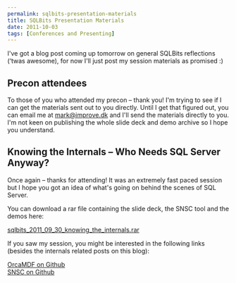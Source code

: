```yaml
---
permalink: sqlbits-presentation-materials
title: SQLBits Presentation Materials
date: 2011-10-03
tags: [Conferences and Presenting]
---
```

I've got a blog post coming up tomorrow on general SQLBits reflections (‘twas awesome), for now I'll just post my session materials as promised :)

<!-- more -->

## Precon attendees

To those of you who attended my precon – thank you! I'm trying to see if I can get the materials sent out to you directly. Until I get that figured out, you can email me at [mark@improve.dk](mailto:mark@improve.dk) and I'll send the materials directly to you. I'm not keen on publishing the whole slide deck and demo archive so I hope you understand.

## Knowing the Internals – Who Needs SQL Server Anyway?

Once again – thanks for attending! It was an extremely fast paced session but I hope you got an idea of what's going on behind the scenes of SQL Server.

You can download a rar file containing the slide deck, the SNSC tool and the demos here:

[sqlbits_2011_09_30_knowing_the_internals.rar](sqlbits_2011_09_30_knowing_the_internals.rar)

If you saw my session, you might be interested in the following links (besides the internals related posts on this blog):

[OrcaMDF on Github](https://github.com/improvedk/OrcaMDF)  
[SNSC on Github](https://github.com/improvedk/SNSC)
